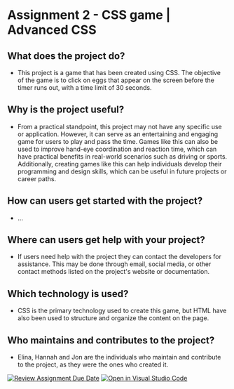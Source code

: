 # Assignment 2 - CSS game | Advanced CSS

## What does the project do?

- This project is a game that has been created using CSS. The objective of the game is to click on eggs that appear on the screen before the timer runs out, with a time limit of 30 seconds.

## Why is the project useful?

- From a practical standpoint, this project may not have any specific use or application. However, it can serve as an entertaining and engaging game for users to play and pass the time. Games like this can also be used to improve hand-eye coordination and reaction time, which can have practical benefits in real-world scenarios such as driving or sports. Additionally, creating games like this can help individuals develop their programming and design skills, which can be useful in future projects or career paths.

## How can users get started with the project?

- ...

## Where can users get help with your project?

- If users need help with the project they can contact the developers for assistance. This may be done through email, social media, or other contact methods listed on the project's website or documentation.

## Which technology is used?

- CSS is the primary technology used to create this game, but HTML have also been used to structure and organize the content on the page.

## Who maintains and contributes to the project?

- Elina, Hannah and Jon are the individuals who maintain and contribute to the project, as they were the ones who created it.

[![Review Assignment Due Date](https://classroom.github.com/assets/deadline-readme-button-24ddc0f5d75046c5622901739e7c5dd533143b0c8e959d652212380cedb1ea36.svg)](https://classroom.github.com/a/LlYauwvp)
[![Open in Visual Studio Code](https://classroom.github.com/assets/open-in-vscode-718a45dd9cf7e7f842a935f5ebbe5719a5e09af4491e668f4dbf3b35d5cca122.svg)](https://classroom.github.com/online_ide?assignment_repo_id=10919012&assignment_repo_type=AssignmentRepo)
